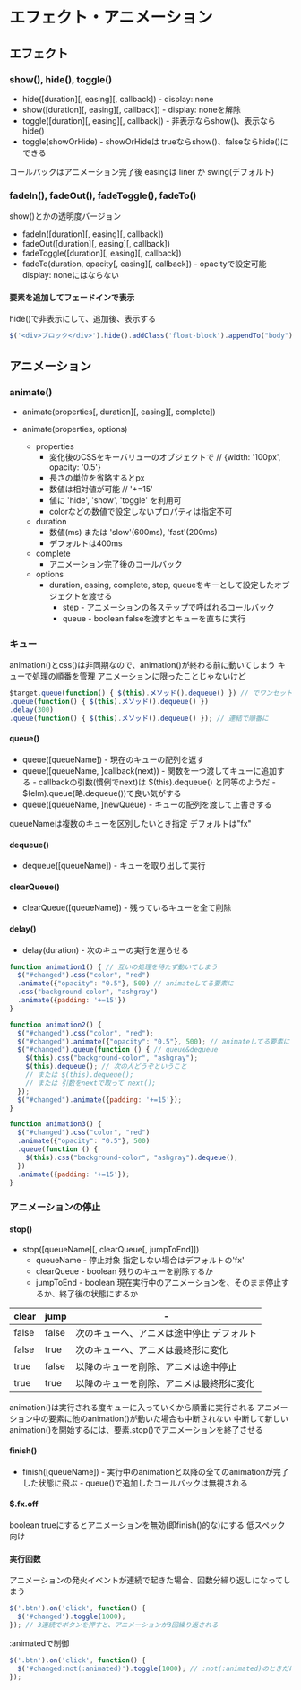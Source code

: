 # エフェクト・アニメーション

## エフェクト

### show(), hide(), toggle()

* hide([duration][, easing][, callback])
\- display: none
* show([duration][, easing][, callback])
\- display: noneを解除
* toggle([duration][, easing][, callback])
\- 非表示ならshow()、表示ならhide()
* toggle(showOrHide)
\- showOrHideは trueならshow()、falseならhide()にできる

コールバックはアニメーション完了後
easingは liner か swing(デフォルト)

### fadeIn(), fadeOut(), fadeToggle(), fadeTo()

show()とかの透明度バージョン

* fadeIn([duration][, easing][, callback])
* fadeOut([duration][, easing][, callback])
* fadeToggle([duration][, easing][, callback])
* fadeTo(duration, opacity[, easing][, callback])
\- opacityで設定可能 display: noneにはならない

#### 要素を追加してフェードインで表示

hide()で非表示にして、追加後、表示する

```js
$('<div>ブロック</div>').hide().addClass('float-block').appendTo("body").fadeIn(1000);
```

## アニメーション

### animate()

* animate(properties[, duration][, easing][, complete])
* animate(properties, options)

  * properties
    * 変化後のCSSをキーバリューのオブジェクトで // {width: '100px', opacity: '0.5'}
    * 長さの単位を省略するとpx
    * 数値は相対値が可能 // '+=15'
    * 値に 'hide', 'show', 'toggle' を利用可
    * colorなどの数値で設定しないプロパティは指定不可
  * duration
    * 数値(ms) または 'slow'(600ms), 'fast'(200ms)
    * デフォルトは400ms
  * complete
    * アニメーション完了後のコールバック
  * options
    * duration, easing, complete, step, queueをキーとして設定したオブジェクトを渡せる
      * step
      \- アニメーションの各ステップで呼ばれるコールバック
      * queue
      \- boolean falseを渡すとキューを直ちに実行

### キュー

animation()とcss()は非同期なので、animation()が終わる前に動いてしまう
キューで処理の順番を管理 アニメーションに限ったことじゃないけど

```js
$target.queue(function() { $(this).メソッド().dequeue() }) // でワンセットと捉えてよいみたい
.queue(function() { $(this).メソッド().dequeue() })
.delay(300)
.queue(function() { $(this).メソッド().dequeue() }); // 連結で順番に
```

#### queue()

* queue([queueName])
\- 現在のキューの配列を返す
* queue([queueName, ]callback(next))
\- 関数を一つ渡してキューに追加する
\- callbackの引数(慣例でnext)は $(this).dequeue() と同等のようだ
\- $(elm).queue(略.dequeue())で良い気がする
* queue([queueName, ]newQueue)
\- キューの配列を渡して上書きする

queueNameは複数のキューを区別したいとき指定 デフォルトは"fx"

#### dequeue()

* dequeue([queueName])
\- キューを取り出して実行

#### clearQueue()

* clearQueue([queueName])
\- 残っているキューを全て削除

#### delay()

* delay(duration)
\- 次のキューの実行を遅らせる

```js
function animation1() { // 互いの処理を待たず動いてしまう
  $("#changed").css("color", "red")
  .animate({"opacity": "0.5"}, 500) // animateしてる要素に
  .css("background-color", "ashgray")
  .animate({padding: '+=15'})
}

function animation2() {
  $("#changed").css("color", "red");
  $("#changed").animate({"opacity": "0.5"}, 500); // animateしてる要素に
  $("#changed").queue(function () { // queue&dequeue
    $(this).css("background-color", "ashgray");
    $(this).dequeue(); // 次の人どうぞということ
    // または $(this).dequeue();
    // または 引数をnextで取って next();
  });
  $("#changed").animate({padding: '+=15'});
}

function animation3() {
  $("#changed").css("color", "red")
  .animate({"opacity": "0.5"}, 500)
  .queue(function () {
    $(this).css("background-color", "ashgray").dequeue();
  })
  .animate({padding: '+=15'});
}
```

### アニメーションの停止

#### stop()

* stop([queueName][, clearQueue[, jumpToEnd]])
  * queueName
  \- 停止対象 指定しない場合はデフォルトの'fx'
  * clearQueue
  \- boolean 残りのキューを削除するか
  * jumpToEnd
  \- boolean 現在実行中のアニメーションを、そのまま停止するか、終了後の状態にするか

| clear | jump  |-
|-      |-      |-
| false | false | 次のキューへ、アニメは途中停止 デフォルト
| false | true  | 次のキューへ、アニメは最終形に変化
| true  | false | 以降のキューを削除、アニメは途中停止
| true  | true  | 以降のキューを削除、アニメは最終形に変化

animation()は実行される度キューに入っていくから順番に実行される
アニメーション中の要素に他のanimation()が動いた場合も中断されない
中断して新しいanimation()を開始するには、要素.stop()でアニメーションを終了させる

#### finish()

* finish([queueName])
\- 実行中のanimationと以降の全てのanimationが完了した状態に飛ぶ
\- queue()で追加したコールバックは無視される

#### $.fx.off

boolean trueにするとアニメーションを無効(即finish()的な)にする
低スペック向け

#### 実行回数

アニメーションの発火イベントが連続で起きた場合、回数分繰り返しになってしまう

```js
$('.btn').on('click', function() {
  $('#changed').toggle(1000);
}); // 3連続でボタンを押すと、アニメーションが3回繰り返される
```

:animatedで制御

```js
$('.btn').on('click', function() {
  $('#changed:not(:animated)').toggle(1000); // :not(:animated)のときだけ
});
```

